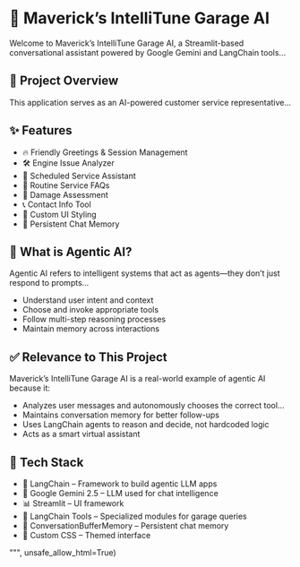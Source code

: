<h1>🚗 Maverick’s IntelliTune Garage AI</h1>
<p>Welcome to Maverick’s IntelliTune Garage AI, a Streamlit-based conversational assistant powered by Google Gemini and LangChain tools...</p>

<h2>🔧 Project Overview</h2>
<p>This application serves as an AI-powered customer service representative...</p>

<h2>✨ Features</h2>
<ul>
  <li>🔥 Friendly Greetings & Session Management</li>
  <li>🛠 Engine Issue Analyzer</li>
  <li>📅 Scheduled Service Assistant</li>
  <li>🔄 Routine Service FAQs</li>
  <li>🌟 Damage Assessment</li>
  <li>📞 Contact Info Tool</li>
  <li>🎨 Custom UI Styling</li>
  <li>💬 Persistent Chat Memory</li>
</ul>

<h2>🧠 What is Agentic AI?</h2>
<p>Agentic AI refers to intelligent systems that act as agents—they don’t just respond to prompts...</p>
<ul>
  <li>Understand user intent and context</li>
  <li>Choose and invoke appropriate tools</li>
  <li>Follow multi-step reasoning processes</li>
  <li>Maintain memory across interactions</li>
</ul>

<h2>✅ Relevance to This Project</h2>
<p>Maverick’s IntelliTune Garage AI is a real-world example of agentic AI because it:</p>
<ul>
  <li>Analyzes user messages and autonomously chooses the correct tool...</li>
  <li>Maintains conversation memory for better follow-ups</li>
  <li>Uses LangChain agents to reason and decide, not hardcoded logic</li>
  <li>Acts as a smart virtual assistant</li>
</ul>

<h2>🧰 Tech Stack</h2>
<ul>
  <li>🧠 LangChain – Framework to build agentic LLM apps</li>
  <li>🧠 Google Gemini 2.5 – LLM used for chat intelligence</li>
  <li>📊 Streamlit – UI framework</li>
  <li>🧩 LangChain Tools – Specialized modules for garage queries</li>
  <li>🔁 ConversationBufferMemory – Persistent chat memory</li>
  <li>🎨 Custom CSS – Themed interface</li>
</ul>
""", unsafe_allow_html=True)
